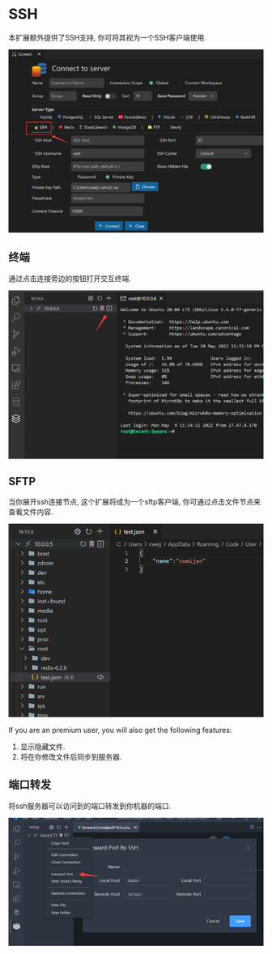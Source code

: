 # SSH

本扩展额外提供了SSH支持, 你可将其视为一个SSH客户端使用.

![img](../image/ssh/1652196715999.png)

## 终端

通过点击连接旁边的按钮打开交互终端.

![img](../image/ssh/1652196856309.png)

## SFTP

当你展开ssh连接节点, 这个扩展将成为一个sftp客户端, 你可通过点击文件节点来查看文件内容.

![img](../image/ssh/1648921326091.png)

If you are an premium user, you will also get the following features:

1. 显示隐藏文件.
2. 将在你修改文件后同步到服务器.

## 端口转发

将ssh服务器可以访问到的端口转发到你机器的端口.

![](../image/ssh/1646808779136.png)
